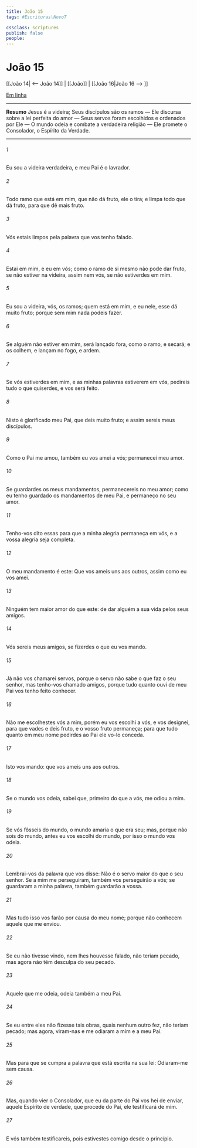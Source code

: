 ```yaml
---
title: João 15
tags: #Escrituras\NovoT

cssclass: scriptures
publish: false
people:
---
```


# João 15
[[João 14| <-- João 14]] | [[João]] | [[João 16|João 16 --> ]]

[Em linha](https://churchofjesuschrist.org/study/scriptures/nt/john/15?lang=por)

---
__Resumo__
Jesus é a videira; Seus discípulos são os ramos — Ele discursa sobre a lei perfeita do amor — Seus servos foram escolhidos e ordenados por Ele — O mundo odeia e combate a verdadeira religião — Ele promete o Consolador, o Espírito da Verdade.

---
###### 1 
Eu sou a videira verdadeira, e meu Pai é o lavrador.

###### 2 
Todo ramo que está em mim, que não dá fruto, ele o tira; e limpa todo  que dá fruto, para que dê mais fruto.

###### 3 
Vós  estais limpos pela palavra que vos tenho falado.

###### 4 
Estai em mim, e eu em vós; como o ramo de si mesmo não pode dar fruto, se não estiver na videira, assim nem vós, se não estiverdes em mim.

###### 5 
Eu sou a videira, vós, os ramos; quem está em mim, e eu nele, esse dá muito fruto; porque sem mim nada podeis fazer.

###### 6 
Se alguém não estiver em mim, será lançado fora, como o ramo, e secará; e os colhem, e  lançam no fogo, e ardem.

###### 7 
Se vós estiverdes em mim, e as minhas palavras estiverem em vós, pedireis tudo o que quiserdes, e vos será feito.

###### 8 
Nisto é glorificado meu Pai, que deis muito fruto; e assim sereis meus discípulos.

###### 9 
Como o Pai me amou, também eu vos amei a vós; permanecei  meu amor.

###### 10 
Se guardardes os meus mandamentos, permanecereis no meu amor; como eu tenho guardado os mandamentos de meu Pai, e permaneço no seu amor.

###### 11 
Tenho-vos dito essas  para que a minha alegria permaneça em vós, e a vossa alegria seja completa.

###### 12 
O meu mandamento é este: Que vos ameis uns aos outros, assim como eu vos amei.

###### 13 
Ninguém tem maior amor do que este: de dar alguém a sua vida pelos seus amigos.

###### 14 
Vós sereis meus amigos, se fizerdes o que eu vos mando.

###### 15 
Já não vos chamarei servos, porque o servo não sabe o que faz o seu senhor, mas tenho-vos chamado amigos, porque tudo quanto ouvi de meu Pai vos tenho feito conhecer.

###### 16 
Não me escolhestes vós a mim, porém eu vos escolhi a vós, e vos designei, para que vades e deis fruto, e o vosso fruto permaneça; para que tudo quanto em meu nome pedirdes ao Pai ele vo-lo conceda.

###### 17 
Isto vos mando: que vos ameis uns aos outros.

###### 18 
Se o mundo vos odeia, sabei que, primeiro do que a vós, me odiou a mim.

###### 19 
Se vós fôsseis do mundo, o mundo amaria o que era seu; mas, porque não sois do mundo, antes eu vos escolhi do mundo, por isso o mundo vos odeia.

###### 20 
Lembrai-vos da palavra que vos disse: Não é o servo maior do que o seu senhor. Se a mim me perseguiram, também vos perseguirão a vós; se guardaram a minha palavra, também guardarão a vossa.

###### 21 
Mas tudo isso vos farão por causa do meu nome; porque não conhecem aquele que me enviou.

###### 22 
Se eu não tivesse vindo, nem lhes houvesse falado, não teriam pecado, mas agora não têm desculpa do seu pecado.

###### 23 
Aquele que me odeia, odeia também a meu Pai.

###### 24 
Se eu entre eles não fizesse tais obras, quais nenhum outro fez, não teriam pecado; mas agora, viram-nas e me odiaram a mim e a meu Pai.

###### 25 
Mas  para que se cumpra a palavra que está escrita na sua lei: Odiaram-me sem causa.

###### 26 
Mas, quando vier o Consolador, que eu da parte do Pai vos hei de enviar,  aquele Espírito de verdade, que procede do Pai, ele testificará de mim.

###### 27 
E vós também testificareis, pois estivestes comigo desde o princípio.

